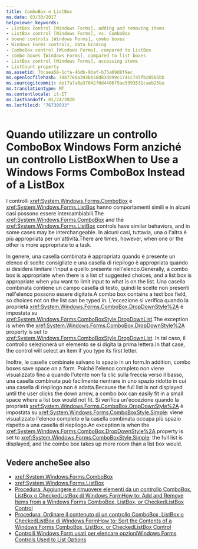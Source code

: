 ```yaml
---
title: ComboBox e ListBox
ms.date: 03/30/2017
helpviewer_keywords:
- ListBox control [Windows Forms], adding and removing items
- ListBox control [Windows Forms], vs. ComboBox
- bound controls [Windows Forms], combo boxes
- Windows Forms controls, data binding
- ComboBox control [Windows Forms], compared to ListBox
- combo boxes [Windows Forms], compared to list boxes
- ListBox control [Windows Forms], accessing items
- ListCount property
ms.assetid: 7bcaea58-1cfa-46db-9baf-b75a69d8f9ec
ms.openlocfilehash: 7087760a393bb58d83d899c1741c745fb28585bb
ms.sourcegitcommit: de17a7a0a37042f0d4406f5ae5393531caeb25ba
ms.translationtype: MT
ms.contentlocale: it-IT
ms.lasthandoff: 01/24/2020
ms.locfileid: "76739933"
---
```

# <a name="when-to-use-a-windows-forms-combobox-instead-of-a-listbox"></a><span data-ttu-id="e8eec-102">Quando utilizzare un controllo ComboBox Windows Form anziché un controllo ListBox</span><span class="sxs-lookup"><span data-stu-id="e8eec-102">When to Use a Windows Forms ComboBox Instead of a ListBox</span></span>
<span data-ttu-id="e8eec-103">I controlli <xref:System.Windows.Forms.ComboBox> e <xref:System.Windows.Forms.ListBox> hanno comportamenti simili e in alcuni casi possono essere intercambiabili.</span><span class="sxs-lookup"><span data-stu-id="e8eec-103">The <xref:System.Windows.Forms.ComboBox> and the <xref:System.Windows.Forms.ListBox> controls have similar behaviors, and in some cases may be interchangeable.</span></span> <span data-ttu-id="e8eec-104">In alcuni casi, tuttavia, una o l'altra è più appropriata per un'attività.</span><span class="sxs-lookup"><span data-stu-id="e8eec-104">There are times, however, when one or the other is more appropriate to a task.</span></span>  
  
 <span data-ttu-id="e8eec-105">In genere, una casella combinata è appropriata quando è presente un elenco di scelte consigliate e una casella di riepilogo è appropriata quando si desidera limitare l'input a quello presente nell'elenco.</span><span class="sxs-lookup"><span data-stu-id="e8eec-105">Generally, a combo box is appropriate when there is a list of suggested choices, and a list box is appropriate when you want to limit input to what is on the list.</span></span> <span data-ttu-id="e8eec-106">Una casella combinata contiene un campo casella di testo, quindi le scelte non presenti nell'elenco possono essere digitate.</span><span class="sxs-lookup"><span data-stu-id="e8eec-106">A combo box contains a text box field, so choices not on the list can be typed in.</span></span> <span data-ttu-id="e8eec-107">L'eccezione si verifica quando la proprietà <xref:System.Windows.Forms.ComboBox.DropDownStyle%2A> è impostata su <xref:System.Windows.Forms.ComboBoxStyle.DropDownList>.</span><span class="sxs-lookup"><span data-stu-id="e8eec-107">The exception is when the <xref:System.Windows.Forms.ComboBox.DropDownStyle%2A> property is set to <xref:System.Windows.Forms.ComboBoxStyle.DropDownList>.</span></span> <span data-ttu-id="e8eec-108">In tal caso, il controllo selezionerà un elemento se si digita la prima lettera.</span><span class="sxs-lookup"><span data-stu-id="e8eec-108">In that case, the control will select an item if you type its first letter.</span></span>  
  
 <span data-ttu-id="e8eec-109">Inoltre, le caselle combinate salvano lo spazio in un form.</span><span class="sxs-lookup"><span data-stu-id="e8eec-109">In addition, combo boxes save space on a form.</span></span> <span data-ttu-id="e8eec-110">Poiché l'elenco completo non viene visualizzato fino a quando l'utente non fa clic sulla freccia verso il basso, una casella combinata può facilmente rientrare in uno spazio ridotto in cui una casella di riepilogo non è adatta.</span><span class="sxs-lookup"><span data-stu-id="e8eec-110">Because the full list is not displayed until the user clicks the down arrow, a combo box can easily fit in a small space where a list box would not fit.</span></span> <span data-ttu-id="e8eec-111">Si verifica un'eccezione quando la proprietà <xref:System.Windows.Forms.ComboBox.DropDownStyle%2A> è impostata su <xref:System.Windows.Forms.ComboBoxStyle.Simple>: viene visualizzato l'elenco completo e la casella combinata occupa più spazio rispetto a una casella di riepilogo.</span><span class="sxs-lookup"><span data-stu-id="e8eec-111">An exception is when the <xref:System.Windows.Forms.ComboBox.DropDownStyle%2A> property is set to <xref:System.Windows.Forms.ComboBoxStyle.Simple>: the full list is displayed, and the combo box takes up more room than a list box would.</span></span>  
  
## <a name="see-also"></a><span data-ttu-id="e8eec-112">Vedere anche</span><span class="sxs-lookup"><span data-stu-id="e8eec-112">See also</span></span>

- <xref:System.Windows.Forms.ComboBox>
- <xref:System.Windows.Forms.ListBox>
- [<span data-ttu-id="e8eec-113">Procedura: Aggiungere e rimuovere elementi da un controllo ComboBox, ListBox o CheckedListBox di Windows Form</span><span class="sxs-lookup"><span data-stu-id="e8eec-113">How to: Add and Remove Items from a Windows Forms ComboBox, ListBox, or CheckedListBox Control</span></span>](add-and-remove-items-from-a-wf-combobox.md)
- [<span data-ttu-id="e8eec-114">Procedura: Ordinare il contenuto di un controllo ComboBox, ListBox o CheckedListBox di Windows Form</span><span class="sxs-lookup"><span data-stu-id="e8eec-114">How to: Sort the Contents of a Windows Forms ComboBox, ListBox, or CheckedListBox Control</span></span>](sort-the-contents-of-a-wf-combobox-listbox-or-checkedlistbox-control.md)
- [<span data-ttu-id="e8eec-115">Controlli Windows Form usati per elencare opzioni</span><span class="sxs-lookup"><span data-stu-id="e8eec-115">Windows Forms Controls Used to List Options</span></span>](windows-forms-controls-used-to-list-options.md)
